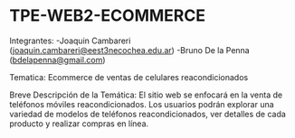 # TPE-WEB2-ECOMMERCE
Integrantes:
            -Joaquin Cambareri (joaquin.cambareri@eest3necochea.edu.ar)
            -Bruno De la Penna (bdelapenna@gmail.com)

Tematica: Ecommerce de ventas de celulares reacondicionados

Breve Descripción de la Temática:
El sitio web se enfocará en la venta de teléfonos móviles reacondicionados. Los usuarios podrán explorar una variedad de modelos de teléfonos reacondicionados, ver detalles de cada producto y realizar compras en línea.




            
